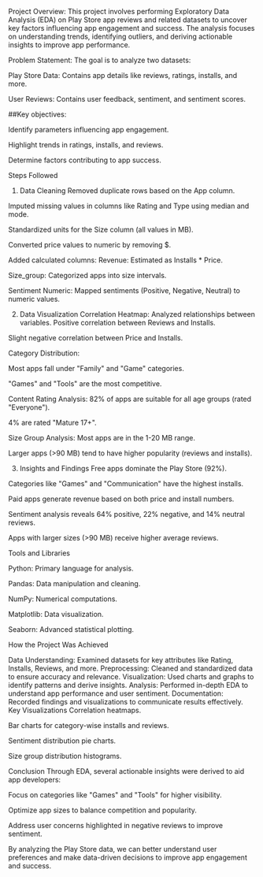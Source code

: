 Project Overview:
This project involves performing Exploratory Data Analysis (EDA) on Play Store app reviews and related datasets to uncover key factors influencing app engagement and success. The analysis focuses on understanding trends, identifying outliers, and deriving actionable insights to improve app performance.

Problem Statement:
The goal is to analyze two datasets:

Play Store Data: 
Contains app details like reviews, ratings, installs, and more.

User Reviews: 
Contains user feedback, sentiment, and sentiment scores.

##Key objectives:

Identify parameters influencing app engagement.

Highlight trends in ratings, installs, and reviews.

Determine factors contributing to app success.

Steps Followed
1. Data Cleaning
Removed duplicate rows based on the App column.

Imputed missing values in columns like Rating and Type using median and mode.

Standardized units for the Size column (all values in MB).

Converted price values to numeric by removing $.

Added calculated columns:
Revenue: Estimated as Installs * Price.

Size_group: Categorized apps into size intervals.

Sentiment Numeric: Mapped sentiments (Positive, Negative, Neutral) to numeric values.

2. Data Visualization
Correlation Heatmap: Analyzed relationships between variables.
Positive correlation between Reviews and Installs.

Slight negative correlation between Price and Installs.

Category Distribution:

Most apps fall under "Family" and "Game" categories.

"Games" and "Tools" are the most competitive.

Content Rating Analysis:
82% of apps are suitable for all age groups (rated "Everyone").

4% are rated "Mature 17+".

Size Group Analysis:
Most apps are in the 1-20 MB range.

Larger apps (>90 MB) tend to have higher popularity (reviews and installs).

3. Insights and Findings
Free apps dominate the Play Store (92%).

Categories like "Games" and "Communication" have the highest installs.

Paid apps generate revenue based on both price and install numbers.

Sentiment analysis reveals 64% positive, 22% negative, and 14% neutral reviews.

Apps with larger sizes (>90 MB) receive higher average reviews.

Tools and Libraries

Python: Primary language for analysis.

Pandas: Data manipulation and cleaning.

NumPy: Numerical computations.

Matplotlib: Data visualization.

Seaborn: Advanced statistical plotting.

How the Project Was Achieved

Data Understanding: Examined datasets for key attributes like Rating, Installs, Reviews, and more.
Preprocessing: Cleaned and standardized data to ensure accuracy and relevance.
Visualization: Used charts and graphs to identify patterns and derive insights.
Analysis: Performed in-depth EDA to understand app performance and user sentiment.
Documentation: Recorded findings and visualizations to communicate results effectively.
Key Visualizations
Correlation heatmaps.

Bar charts for category-wise installs and reviews.

Sentiment distribution pie charts.

Size group distribution histograms.

Conclusion
Through EDA, several actionable insights were derived to aid app developers:

Focus on categories like "Games" and "Tools" for higher visibility.

Optimize app sizes to balance competition and popularity.

Address user concerns highlighted in negative reviews to improve sentiment.

By analyzing the Play Store data, we can better understand user preferences and make data-driven decisions to improve app engagement and success.
